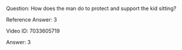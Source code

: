 Question: How does the man do to protect and support the kid sitting?

Reference Answer: 3

Video ID: 7033605719

Answer: 3

